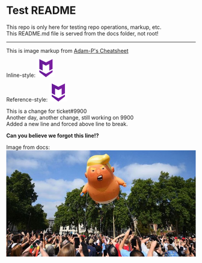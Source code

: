 # Test README

This repo is only here for testing repo operations, markup, etc.  
This README.md file is served from the docs folder, not root!

---

This is image markup from [Adam-P's Cheatsheet](https://github.com/adam-p/markdown-here/wiki/Markdown-Cheatsheet)

Inline-style: 
![alt text](https://github.com/adam-p/markdown-here/raw/master/src/common/images/icon48.png "Logo Title Text 1")

Reference-style: 
![alt text][logo]


This is a change for ticket#9900  
Another day, another change, still working on 9900  
Added a new line and forced above line to break.

**Can you believe we forgot this line!?**

Image from docs:
![baby balloon](babytrump1.jpg "Brits Love Trump")

[logo]: https://github.com/adam-p/markdown-here/raw/master/src/common/images/icon48.png "Logo Title Text 2"
